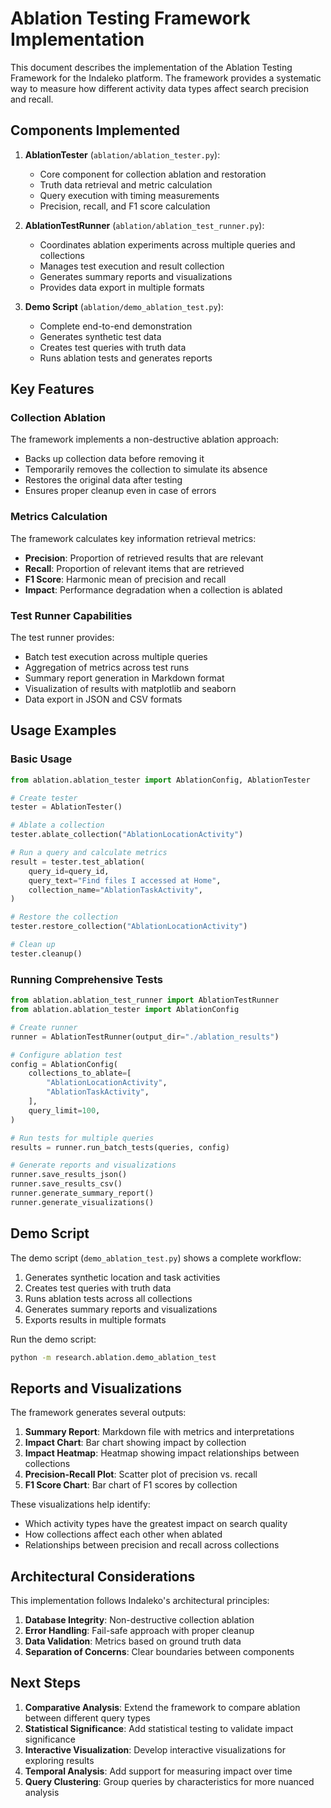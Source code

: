 # Ablation Testing Framework Implementation

This document describes the implementation of the Ablation Testing Framework for the Indaleko platform. The framework provides a systematic way to measure how different activity data types affect search precision and recall.

## Components Implemented

1. **AblationTester** (`ablation/ablation_tester.py`):
   - Core component for collection ablation and restoration
   - Truth data retrieval and metric calculation
   - Query execution with timing measurements
   - Precision, recall, and F1 score calculation

2. **AblationTestRunner** (`ablation/ablation_test_runner.py`):
   - Coordinates ablation experiments across multiple queries and collections
   - Manages test execution and result collection
   - Generates summary reports and visualizations
   - Provides data export in multiple formats

3. **Demo Script** (`ablation/demo_ablation_test.py`):
   - Complete end-to-end demonstration
   - Generates synthetic test data
   - Creates test queries with truth data
   - Runs ablation tests and generates reports

## Key Features

### Collection Ablation

The framework implements a non-destructive ablation approach:
- Backs up collection data before removing it
- Temporarily removes the collection to simulate its absence
- Restores the original data after testing
- Ensures proper cleanup even in case of errors

### Metrics Calculation

The framework calculates key information retrieval metrics:
- **Precision**: Proportion of retrieved results that are relevant
- **Recall**: Proportion of relevant items that are retrieved
- **F1 Score**: Harmonic mean of precision and recall
- **Impact**: Performance degradation when a collection is ablated

### Test Runner Capabilities

The test runner provides:
- Batch test execution across multiple queries
- Aggregation of metrics across test runs
- Summary report generation in Markdown format
- Visualization of results with matplotlib and seaborn
- Data export in JSON and CSV formats

## Usage Examples

### Basic Usage

```python
from ablation.ablation_tester import AblationConfig, AblationTester

# Create tester
tester = AblationTester()

# Ablate a collection
tester.ablate_collection("AblationLocationActivity")

# Run a query and calculate metrics
result = tester.test_ablation(
    query_id=query_id,
    query_text="Find files I accessed at Home",
    collection_name="AblationTaskActivity",
)

# Restore the collection
tester.restore_collection("AblationLocationActivity")

# Clean up
tester.cleanup()
```

### Running Comprehensive Tests

```python
from ablation.ablation_test_runner import AblationTestRunner
from ablation.ablation_tester import AblationConfig

# Create runner
runner = AblationTestRunner(output_dir="./ablation_results")

# Configure ablation test
config = AblationConfig(
    collections_to_ablate=[
        "AblationLocationActivity",
        "AblationTaskActivity",
    ],
    query_limit=100,
)

# Run tests for multiple queries
results = runner.run_batch_tests(queries, config)

# Generate reports and visualizations
runner.save_results_json()
runner.save_results_csv()
runner.generate_summary_report()
runner.generate_visualizations()
```

## Demo Script

The demo script (`demo_ablation_test.py`) shows a complete workflow:

1. Generates synthetic location and task activities
2. Creates test queries with truth data
3. Runs ablation tests across all collections
4. Generates summary reports and visualizations
5. Exports results in multiple formats

Run the demo script:

```bash
python -m research.ablation.demo_ablation_test
```

## Reports and Visualizations

The framework generates several outputs:

1. **Summary Report**: Markdown file with metrics and interpretations
2. **Impact Chart**: Bar chart showing impact by collection
3. **Impact Heatmap**: Heatmap showing impact relationships between collections
4. **Precision-Recall Plot**: Scatter plot of precision vs. recall
5. **F1 Score Chart**: Bar chart of F1 scores by collection

These visualizations help identify:
- Which activity types have the greatest impact on search quality
- How collections affect each other when ablated
- Relationships between precision and recall across collections

## Architectural Considerations

This implementation follows Indaleko's architectural principles:

1. **Database Integrity**: Non-destructive collection ablation
2. **Error Handling**: Fail-safe approach with proper cleanup
3. **Data Validation**: Metrics based on ground truth data
4. **Separation of Concerns**: Clear boundaries between components

## Next Steps

1. **Comparative Analysis**: Extend the framework to compare ablation between different query types
2. **Statistical Significance**: Add statistical testing to validate impact significance
3. **Interactive Visualization**: Develop interactive visualizations for exploring results
4. **Temporal Analysis**: Add support for measuring impact over time
5. **Query Clustering**: Group queries by characteristics for more nuanced analysis
